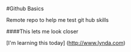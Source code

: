  #Github Basics

Remote repo to help me test git hub skills

####This lets me look closer

[I'm learning this today] (http://www.lynda.com)

